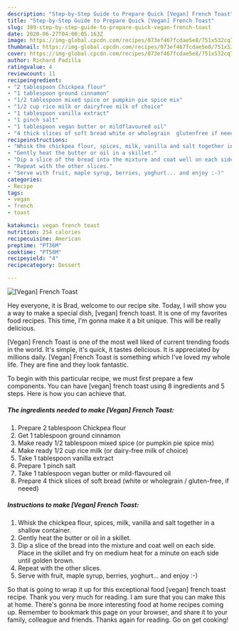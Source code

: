```yaml
---
description: "Step-by-Step Guide to Prepare Quick [Vegan] French Toast"
title: "Step-by-Step Guide to Prepare Quick [Vegan] French Toast"
slug: 389-step-by-step-guide-to-prepare-quick-vegan-french-toast
date: 2020-06-27T04:00:05.163Z
image: https://img-global.cpcdn.com/recipes/073ef467fcdae5e8/751x532cq70/vegan-french-toast-recipe-main-photo.jpg
thumbnail: https://img-global.cpcdn.com/recipes/073ef467fcdae5e8/751x532cq70/vegan-french-toast-recipe-main-photo.jpg
cover: https://img-global.cpcdn.com/recipes/073ef467fcdae5e8/751x532cq70/vegan-french-toast-recipe-main-photo.jpg
author: Richard Padilla
ratingvalue: 4
reviewcount: 11
recipeingredient:
- "2 tablespoon Chickpea flour"
- "1 tablespoon ground cinnamon"
- "1/2 tablespoon mixed spice or pumpkin pie spice mix"
- "1/2 cup rice milk or dairyfree milk of choice"
- "1 tablespoon vanilla extract"
- "1 pinch salt"
- "1 tablespoon vegan butter or mildflavoured oil"
- "4 thick slices of soft bread white or wholegrain  glutenfree if neeed"
recipeinstructions:
- "Whisk the chickpea flour, spices, milk, vanilla and salt together in a shallow container."
- "Gently heat the butter or oil in a skillet."
- "Dip a slice of the bread into the mixture and coat well on each side. Place in the skillet and fry on medium heat for a minute on each side until golden brown."
- "Repeat with the other slices."
- "Serve with fruit, maple syrup, berries, yoghurt... and enjoy :-)"
categories:
- Recipe
tags:
- vegan
- french
- toast

katakunci: vegan french toast 
nutrition: 254 calories
recipecuisine: American
preptime: "PT36M"
cooktime: "PT58M"
recipeyield: "4"
recipecategory: Dessert

---
```



![[Vegan] French Toast](https://img-global.cpcdn.com/recipes/073ef467fcdae5e8/751x532cq70/vegan-french-toast-recipe-main-photo.jpg)

Hey everyone, it is Brad, welcome to our recipe site. Today, I will show you a way to make a special dish, [vegan] french toast. It is one of my favorites food recipes. This time, I'm gonna make it a bit unique. This will be really delicious.

[Vegan] French Toast is one of the most well liked of current trending foods in the world. It's simple, it's quick, it tastes delicious. It is appreciated by millions daily. [Vegan] French Toast is something which I've loved my whole life. They are fine and they look fantastic.




To begin with this particular recipe, we must first prepare a few components. You can have [vegan] french toast using 8 ingredients and 5 steps. Here is how you can achieve that.

<!--inarticleads1-->

##### The ingredients needed to make [Vegan] French Toast:

1. Prepare 2 tablespoon Chickpea flour
1. Get 1 tablespoon ground cinnamon
1. Make ready 1/2 tablespoon mixed spice (or pumpkin pie spice mix)
1. Make ready 1/2 cup rice milk (or dairy-free milk of choice)
1. Take 1 tablespoon vanilla extract
1. Prepare 1 pinch salt
1. Take 1 tablespoon vegan butter or mild-flavoured oil
1. Prepare 4 thick slices of soft bread (white or wholegrain / gluten-free, if neeed)




<!--inarticleads2-->

##### Instructions to make [Vegan] French Toast:

1. Whisk the chickpea flour, spices, milk, vanilla and salt together in a shallow container.
1. Gently heat the butter or oil in a skillet.
1. Dip a slice of the bread into the mixture and coat well on each side. Place in the skillet and fry on medium heat for a minute on each side until golden brown.
1. Repeat with the other slices.
1. Serve with fruit, maple syrup, berries, yoghurt... and enjoy :-)




So that is going to wrap it up for this exceptional food [vegan] french toast recipe. Thank you very much for reading. I am sure that you can make this at home. There's gonna be more interesting food at home recipes coming up. Remember to bookmark this page on your browser, and share it to your family, colleague and friends. Thanks again for reading. Go on get cooking!
